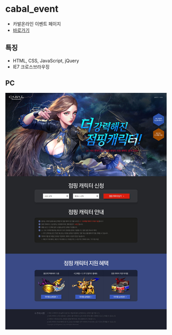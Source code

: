 # cabal_event
- 카발온라인 이벤트 페이지
- [바로가기](https://may54ther.github.io/cabal_event)

## 특징
- HTML, CSS, JavaScript, jQuery
- IE7 크로스브라우징

## PC
![Screenshot](./screenshot/screenshot.jpg)
